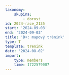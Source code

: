 ```yaml
---
taxonomy:
    skupina:
        - dorost
id: 2024-race_2135
start: '2024-09-03'
end: '2024-09-03'
title: 'D+: mapový trénink'
type: T
template: trenink
date: '2024-08-02'
import:
    type: members
    time: 1722579007
---
```


